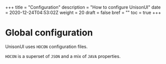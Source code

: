 +++
title = "Configuration"
description = "How to configure UnisonUI"
date = 2020-12-24T04:53:02Z
weight = 20
draft = false
bref = ""
toc = true
+++

# Global configuration

UnisonUI uses `HOCON` configuration files.

`HOCON` is a superset of `JSON` and a mix of `JAVA` properties.

